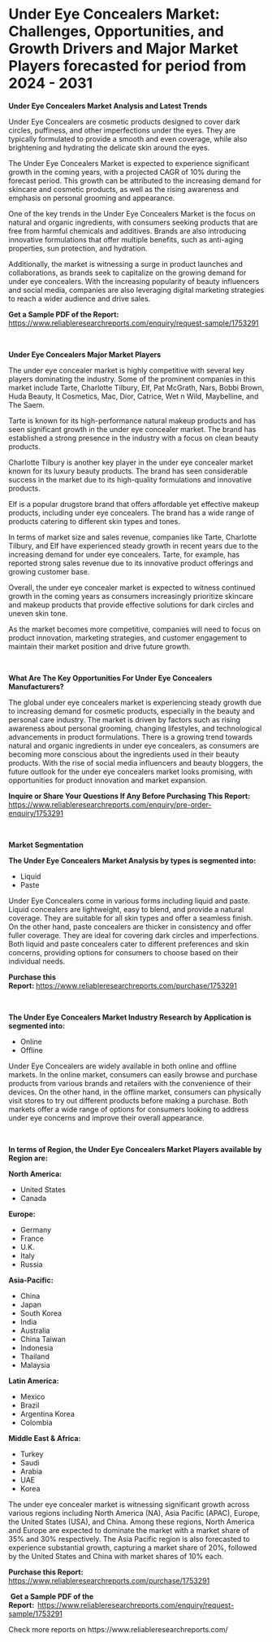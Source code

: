 <p><h1>Under Eye Concealers Market: Challenges, Opportunities, and Growth Drivers and Major Market Players forecasted for period from 2024 - 2031</h1></p><p><strong>Under Eye Concealers Market Analysis and Latest Trends</strong></p>
<p><p>Under Eye Concealers are cosmetic products designed to cover dark circles, puffiness, and other imperfections under the eyes. They are typically formulated to provide a smooth and even coverage, while also brightening and hydrating the delicate skin around the eyes.</p><p>The Under Eye Concealers Market is expected to experience significant growth in the coming years, with a projected CAGR of 10% during the forecast period. This growth can be attributed to the increasing demand for skincare and cosmetic products, as well as the rising awareness and emphasis on personal grooming and appearance.</p><p>One of the key trends in the Under Eye Concealers Market is the focus on natural and organic ingredients, with consumers seeking products that are free from harmful chemicals and additives. Brands are also introducing innovative formulations that offer multiple benefits, such as anti-aging properties, sun protection, and hydration.</p><p>Additionally, the market is witnessing a surge in product launches and collaborations, as brands seek to capitalize on the growing demand for under eye concealers. With the increasing popularity of beauty influencers and social media, companies are also leveraging digital marketing strategies to reach a wider audience and drive sales.</p></p>
<p><strong>Get a Sample PDF of the Report:&nbsp;</strong> <a href="https://www.reliableresearchreports.com/enquiry/request-sample/1753291">https://www.reliableresearchreports.com/enquiry/request-sample/1753291</a></p>
<p>&nbsp;</p>
<p><strong>Under Eye Concealers Major Market Players</strong></p>
<p><p>The under eye concealer market is highly competitive with several key players dominating the industry. Some of the prominent companies in this market include Tarte, Charlotte Tilbury, Elf, Pat McGrath, Nars, Bobbi Brown, Huda Beauty, It Cosmetics, Mac, Dior, Catrice, Wet n Wild, Maybelline, and The Saem.</p><p>Tarte is known for its high-performance natural makeup products and has seen significant growth in the under eye concealer market. The brand has established a strong presence in the industry with a focus on clean beauty products.</p><p>Charlotte Tilbury is another key player in the under eye concealer market known for its luxury beauty products. The brand has seen considerable success in the market due to its high-quality formulations and innovative products.</p><p>Elf is a popular drugstore brand that offers affordable yet effective makeup products, including under eye concealers. The brand has a wide range of products catering to different skin types and tones.</p><p>In terms of market size and sales revenue, companies like Tarte, Charlotte Tilbury, and Elf have experienced steady growth in recent years due to the increasing demand for under eye concealers. Tarte, for example, has reported strong sales revenue due to its innovative product offerings and growing customer base.</p><p>Overall, the under eye concealer market is expected to witness continued growth in the coming years as consumers increasingly prioritize skincare and makeup products that provide effective solutions for dark circles and uneven skin tone. </p><p>As the market becomes more competitive, companies will need to focus on product innovation, marketing strategies, and customer engagement to maintain their market position and drive future growth.</p></p>
<p>&nbsp;</p>
<p><strong>What Are The Key Opportunities For Under Eye Concealers Manufacturers?</strong></p>
<p><p>The global under eye concealers market is experiencing steady growth due to increasing demand for cosmetic products, especially in the beauty and personal care industry. The market is driven by factors such as rising awareness about personal grooming, changing lifestyles, and technological advancements in product formulations. There is a growing trend towards natural and organic ingredients in under eye concealers, as consumers are becoming more conscious about the ingredients used in their beauty products. With the rise of social media influencers and beauty bloggers, the future outlook for the under eye concealers market looks promising, with opportunities for product innovation and market expansion.</p></p>
<p><strong>Inquire or Share Your Questions If Any Before Purchasing This Report:</strong> <a href="https://www.reliableresearchreports.com/enquiry/pre-order-enquiry/1753291">https://www.reliableresearchreports.com/enquiry/pre-order-enquiry/1753291</a></p>
<p>&nbsp;</p>
<p><strong>Market Segmentation</strong></p>
<p><strong>The Under Eye Concealers Market Analysis by types is segmented into:</strong></p>
<p><ul><li>Liquid</li><li>Paste</li></ul></p>
<p><p>Under Eye Concealers come in various forms including liquid and paste. Liquid concealers are lightweight, easy to blend, and provide a natural coverage. They are suitable for all skin types and offer a seamless finish. On the other hand, paste concealers are thicker in consistency and offer fuller coverage. They are ideal for covering dark circles and imperfections. Both liquid and paste concealers cater to different preferences and skin concerns, providing options for consumers to choose based on their individual needs.</p></p>
<p><strong>Purchase this Report:&nbsp;</strong><a href="https://www.reliableresearchreports.com/purchase/1753291">https://www.reliableresearchreports.com/purchase/1753291</a></p>
<p>&nbsp;</p>
<p><strong>The Under Eye Concealers Market Industry Research by Application is segmented into:</strong></p>
<p><ul><li>Online</li><li>Offline</li></ul></p>
<p><p>Under Eye Concealers are widely available in both online and offline markets. In the online market, consumers can easily browse and purchase products from various brands and retailers with the convenience of their devices. On the other hand, in the offline market, consumers can physically visit stores to try out different products before making a purchase. Both markets offer a wide range of options for consumers looking to address under eye concerns and improve their overall appearance.</p></p>
<p>&nbsp;</p>
<p><strong>In terms of Region, the Under Eye Concealers Market Players available by Region are:</strong></p>
<p>
    <p> <strong> North America: </strong>
        <ul>
            <li>United States</li>
            <li>Canada</li>
        </ul>
        </p> 
    <p> <strong> Europe: </strong>
        <ul>
            <li>Germany</li>
            <li>France</li>
            <li>U.K.</li>
            <li>Italy</li>
            <li>Russia</li>
        </ul>
        </p> 
    <p> <strong> Asia-Pacific: </strong>
        <ul>
            <li>China</li>
            <li>Japan</li>
            <li>South Korea</li>
            <li>India</li>
            <li>Australia</li>
            <li>China Taiwan</li>
            <li>Indonesia</li>
            <li>Thailand</li>
            <li>Malaysia</li>
        </ul>
        </p> 
    <p> <strong> Latin America: </strong>
        <ul>
            <li>Mexico</li>
            <li>Brazil</li>
            <li>Argentina Korea</li>
            <li>Colombia</li>
        </ul>
        </p> 
    <p> <strong> Middle East & Africa: </strong>
        <ul>
            <li>Turkey</li>
            <li>Saudi</li>
            <li>Arabia</li>
            <li>UAE</li>
            <li>Korea</li>
        </ul>
    </p>
    </p>
<p><p>The under eye concealer market is witnessing significant growth across various regions including North America (NA), Asia Pacific (APAC), Europe, the United States (USA), and China. Among these regions, North America and Europe are expected to dominate the market with a market share of 35% and 30% respectively. The Asia Pacific region is also forecasted to experience substantial growth, capturing a market share of 20%, followed by the United States and China with market shares of 10% each.</p></p>
<p><strong>Purchase this Report: </strong><a href="https://www.reliableresearchreports.com/purchase/1753291">https://www.reliableresearchreports.com/purchase/1753291</a></p>
<p>&nbsp;<strong>Get a Sample PDF of the Report:&nbsp;&nbsp;</strong><a href="https://www.reliableresearchreports.com/enquiry/request-sample/1753291">https://www.reliableresearchreports.com/enquiry/request-sample/1753291</a></p>
<p><strong></strong></p>
<p>Check more reports on https://www.reliableresearchreports.com/</p>